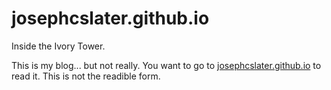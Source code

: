 # josephcslater.github.io
Inside the Ivory Tower.

This is my blog... but not really. You want to go to [josephcslater.github.io](josephcslater.github.io) to read it. This is not the readible form. 
